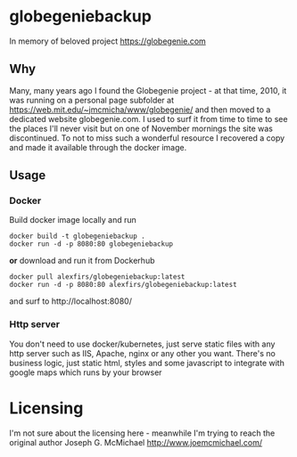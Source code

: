 # globegeniebackup
In memory of beloved project https://globegenie.com

## Why
Many, many years ago I found the Globegenie project - at that time, 2010, it was running on a personal page subfolder at https://web.mit.edu/~jmcmicha/www/globegenie/ and then moved to a dedicated website globegenie.com. I used to surf it from time to time to see the places I'll never visit but on one of November mornings the site was discontinued. To not to miss such a wonderful resource I recovered a copy and made it available through the docker image.

## Usage
### Docker
Build docker image locally and run 
```
docker build -t globegeniebackup .
docker run -d -p 8080:80 globegeniebackup
```
**or** download and run it from Dockerhub
```
docker pull alexfirs/globegeniebackup:latest
docker run -d -p 8080:80 alexfirs/globegeniebackup:latest
```
and surf to http://localhost:8080/

### Http server
You don't need to use docker/kubernetes, just serve static files with any http server such as IIS, Apache, nginx or any other you want. There's no business logic, just static html, styles and some javascript to integrate with google maps which runs by your browser

# Licensing
I'm not sure about the licensing here - meanwhile I'm trying to reach the original author Joseph G. McMichael http://www.joemcmichael.com/